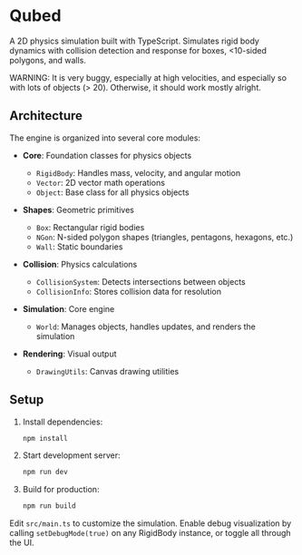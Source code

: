 # Qubed

A 2D physics simulation built with TypeScript. Simulates rigid body dynamics with collision detection and response for boxes, <10-sided polygons, and walls.

WARNING: It is very buggy, especially at high velocities, and especially so with lots of objects (> 20). Otherwise, it should work mostly alright.

## Architecture

The engine is organized into several core modules:

- **Core**: Foundation classes for physics objects

  - `RigidBody`: Handles mass, velocity, and angular motion
  - `Vector`: 2D vector math operations
  - `Object`: Base class for all physics objects

- **Shapes**: Geometric primitives

  - `Box`: Rectangular rigid bodies
  - `NGon`: N-sided polygon shapes (triangles, pentagons, hexagons, etc.)
  - `Wall`: Static boundaries

- **Collision**: Physics calculations

  - `CollisionSystem`: Detects intersections between objects
  - `CollisionInfo`: Stores collision data for resolution

- **Simulation**: Core engine

  - `World`: Manages objects, handles updates, and renders the simulation

- **Rendering**: Visual output
  - `DrawingUtils`: Canvas drawing utilities

## Setup

1. Install dependencies:

   ```bash
   npm install
   ```

2. Start development server:

   ```bash
   npm run dev
   ```

3. Build for production:
   ```bash
   npm run build
   ```

Edit `src/main.ts` to customize the simulation. Enable debug visualization by calling `setDebugMode(true)` on any RigidBody instance, or toggle all through the UI.
